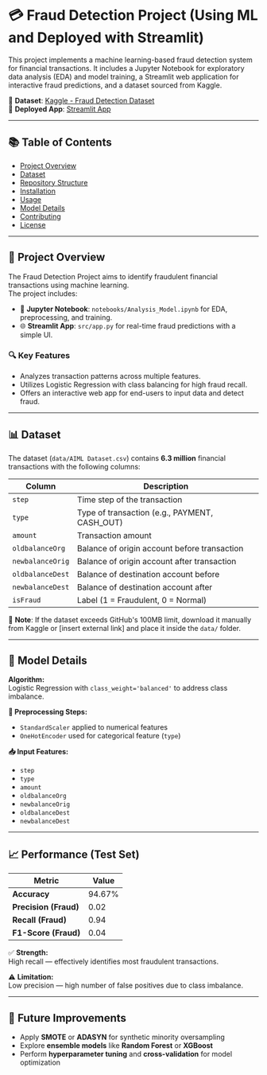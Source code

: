 # 💳 Fraud Detection Project (Using ML and Deployed with Streamlit)

This project implements a machine learning-based fraud detection system for financial transactions. It includes a Jupyter Notebook for exploratory data analysis (EDA) and model training, a Streamlit web application for interactive fraud predictions, and a dataset sourced from Kaggle.

📌 **Dataset**: [Kaggle - Fraud Detection Dataset](https://www.kaggle.com/datasets/amanalisiddiqui/fraud-detection-dataset/data)  
🚀 **Deployed App**: [Streamlit App](https://fraud-detection-app-taqhypmjn8savxewsib3yw.streamlit.app/)

---

## 📚 Table of Contents

- [Project Overview](#project-overview)
- [Dataset](#dataset)
- [Repository Structure](#repository-structure)
- [Installation](#installation)
- [Usage](#usage)
- [Model Details](#model-details)
- [Contributing](#contributing)
- [License](#license)

---

## 📌 Project Overview

The Fraud Detection Project aims to identify fraudulent financial transactions using machine learning.  
The project includes:

- 🧪 **Jupyter Notebook**: `notebooks/Analysis_Model.ipynb` for EDA, preprocessing, and training.
- 🌐 **Streamlit App**: `src/app.py` for real-time fraud predictions with a simple UI.

### 🔍 Key Features
- Analyzes transaction patterns across multiple features.
- Utilizes Logistic Regression with class balancing for high fraud recall.
- Offers an interactive web app for end-users to input data and detect fraud.

---

## 📊 Dataset

The dataset (`data/AIML Dataset.csv`) contains **6.3 million** financial transactions with the following columns:

| Column             | Description                                  |
|--------------------|----------------------------------------------|
| `step`             | Time step of the transaction                 |
| `type`             | Type of transaction (e.g., PAYMENT, CASH_OUT)|
| `amount`           | Transaction amount                           |
| `oldbalanceOrg`    | Balance of origin account before transaction |
| `newbalanceOrig`   | Balance of origin account after transaction  |
| `oldbalanceDest`   | Balance of destination account before        |
| `newbalanceDest`   | Balance of destination account after         |
| `isFraud`          | Label (1 = Fraudulent, 0 = Normal)           |

📎 **Note**: If the dataset exceeds GitHub's 100MB limit, download it manually from Kaggle or [insert external link] and place it inside the `data/` folder.

---



## 🧠 Model Details

**Algorithm:**  
Logistic Regression with `class_weight='balanced'` to address class imbalance.

**🔄 Preprocessing Steps:**  
- `StandardScaler` applied to numerical features  
- `OneHotEncoder` used for categorical feature (`type`)

**📥 Input Features:**  
- `step`  
- `type`  
- `amount`  
- `oldbalanceOrg`  
- `newbalanceOrig`  
- `oldbalanceDest`  
- `newbalanceDest`

---

## 📈 Performance (Test Set)

| Metric              | Value    |
|---------------------|----------|
| **Accuracy**         | 94.67%   |
| **Precision (Fraud)**| 0.02     |
| **Recall (Fraud)**   | 0.94     |
| **F1-Score (Fraud)** | 0.04     |

✅ **Strength:**  
High recall — effectively identifies most fraudulent transactions.

⚠️ **Limitation:**  
Low precision — high number of false positives due to class imbalance.

---

## 🔧 Future Improvements

- Apply **SMOTE** or **ADASYN** for synthetic minority oversampling  
- Explore **ensemble models** like **Random Forest** or **XGBoost**  
- Perform **hyperparameter tuning** and **cross-validation** for model optimization

